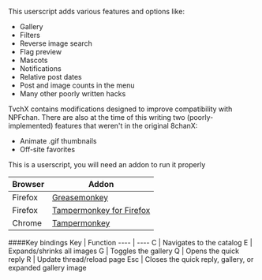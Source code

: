 This userscript adds various features and options like:
 * Gallery
 * Filters
 * Reverse image search
 * Flag preview
 * Mascots
 * Notifications
 * Relative post dates
 * Post and image counts in the menu
 * Many other poorly written hacks

TvchX contains modifications designed to improve compatibility with NPFchan.
There are also at the time of this writing two (poorly-implemented) features that weren't in the original 8chanX:
  * Animate .gif thumbnails
  * Off-site favorites
 

This is a userscript, you will need an addon to run it properly

Browser|Addon
----   |----
Firefox|[Greasemonkey](https://addons.mozilla.org/en-US/firefox/addon/greasemonkey/)
Firefox|[Tampermonkey for Firefox](https://addons.mozilla.org/en-US/firefox/addon/tampermonkey/)
Chrome |[Tampermonkey](https://chrome.google.com/webstore/detail/tampermonkey/dhdgffkkebhmkfjojejmpbldmpobfkfo)

####Key bindings
Key     | Function
----    | ----
C       | Navigates to the catalog
E       | Expands/shrinks all images
G       | Toggles the gallery
Q       | Opens the quick reply
R       | Update thread/reload page
Esc     | Closes the quick reply, gallery, or expanded gallery image

